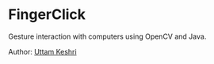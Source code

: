 # FingerClick

Gesture interaction with computers using OpenCV and Java.

Author: [Uttam Keshri](https://www.linkedin.com/in/uttam-keshri-cs-engineer/)

